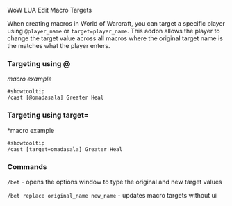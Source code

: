 WoW LUA Edit Macro Targets

When creating macros in World of Warcraft, you can target a specific player using `@player_name` or `target=player_name`. This addon allows the player to change the target value across all macros where the original target name is the matches what the player enters.


### Targeting using @

*macro example*

```
#showtooltip
/cast [@omadasala] Greater Heal
```

### Targeting using target=

*macro example

```
#showtooltip
/cast [target=omadasala] Greater Heal
```

### Commands

`/bet` - opens the options window to type the original and new target values

`/bet replace original_name new_name` - updates macro targets without ui
